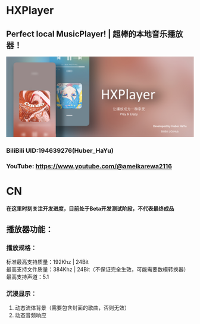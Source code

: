 # HXPlayer
## Perfect local MusicPlayer! | 超棒的本地音乐播放器！<br>
![HX-Player](https://github.com/HuberHaYu/HXPlayer/blob/main/image/banner.jpg)<br>
### BiliBili UID:194639276(Huber_HaYu)
### YouTube: https://www.youtube.com/@ameikarewa2116
# CN<br>
#### 在这里时刻关注开发进度，目前处于Beta开发测试阶段，不代表最终成品<br>
## 播放器功能：
### 播放规格：
标准最高支持质量：192Khz | 24Bit<br>
最高支持文件质量：384Khz | 24Bit（不保证完全生效，可能需要数模转换器）<br>
最高支持声道：5.1<br>
### 沉浸显示：
1. 动态流体背景（需要包含封面的歌曲，否则无效）<br>
2. 动态音频响应

